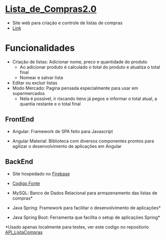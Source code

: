 # [Lista_de_Compras2.0](https://listadecompras-219c8.web.app)
- Site web para criação e controle de listas de compras
- [Link](https://listadecompras-219c8.web.app)

# Funcionalidades
- Criação de listas: Adicionar nome, preco e quantidade do produto
    - Ao adicionar produto é calculado o total do produto e atualiza o total final
    - Nomear e salvar lista
- Editar ou excluir listas
- Modo Mercado: Pagina pensada especialmente para usar em supermercados
    - Nela é possivel, ir riscando itens já pegos e informar o total atual, a quantia restante e o total final

## FrontEnd
- Angular: Framework de SPA feito para Javascript

- Angular Material: Biblioteca com diversos componentes prontos para agilizar o desenvolvimento de aplicações em Angular

## BackEnd


- Site hospedado no [Firebase](https://firebase.google.com/?hl=pt)
- [Codigo Fonte](https://github.com/JoaoAugustoMV/API_ListaCompras)

- MySQL: Banco de Dados Relacional para armazenamento das listas de compras*
- Java Spring: Framework para facilitar o desenvolvimento de aplicações*
- Java Spring Boot: Ferramenta que facilita o setup de aplicações Spring*


*Usado apenas localmente para testes, ver este codigo no repositorio [API_ListaCompras](https://github.com/JoaoAugustoMV/API_ListaCompras)
